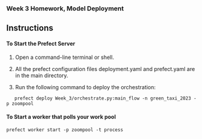 ### Week 3 Homework, Model Deployment


## Instructions


#### To Start the Prefect Server

1. Open a command-line terminal or shell.

2. All the prefect configuration files deployment.yaml and prefect.yaml are in the main directory.

3. Run the following command to deploy the orchestration:


```shell
   prefect deploy Week_3/orchestrate.py:main_flow -n green_taxi_2023 -p zoompool
```

#### To Start a worker that polls your work pool

   ```shell
   prefect worker start -p zoompool -t process
   ```